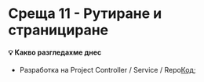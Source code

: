 # Среща 11 - Рутиране и странициране
 
#### 💡 Какво разгледахме днес
- Разработка на Project Controller / Service / Repo[Код](./source/v1); <br>
<!-- - Имплементация на CRUD операции - insert[Код](./source/v1);
- Имплементация на CRUD операции - update[Код](./source/v2);
- Имплементация на CRUD операции - delete / select[Код](./source/v3); -->